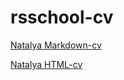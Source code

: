 # rsschool-cv

[Natalya Markdown-cv](https://natellajs.github.io/rsschool-cv/cv)

[Natalya HTML-cv](https://natellajs.github.io/rsschool-cv/)
